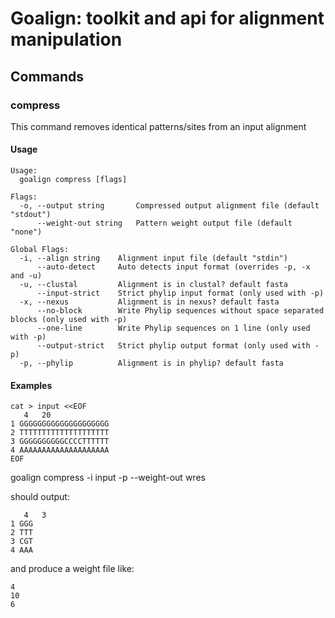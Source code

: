 # Goalign: toolkit and api for alignment manipulation

## Commands

### compress
This command removes identical patterns/sites from an input alignment

#### Usage
```
Usage:
  goalign compress [flags]

Flags:
  -o, --output string       Compressed output alignment file (default "stdout")
      --weight-out string   Pattern weight output file (default "none")

Global Flags:
  -i, --align string    Alignment input file (default "stdin")
      --auto-detect     Auto detects input format (overrides -p, -x and -u)
  -u, --clustal         Alignment is in clustal? default fasta
      --input-strict    Strict phylip input format (only used with -p)
  -x, --nexus           Alignment is in nexus? default fasta
      --no-block        Write Phylip sequences without space separated blocks (only used with -p)
      --one-line        Write Phylip sequences on 1 line (only used with -p)
      --output-strict   Strict phylip output format (only used with -p)
  -p, --phylip          Alignment is in phylip? default fasta
```

#### Examples

```
cat > input <<EOF
   4   20
1 GGGGGGGGGGGGGGGGGGGG
2 TTTTTTTTTTTTTTTTTTTT
3 GGGGGGGGGGCCCCTTTTTT
4 AAAAAAAAAAAAAAAAAAAA
EOF
```

goalign compress -i input -p --weight-out wres

should output:
```
   4   3
1 GGG
2 TTT
3 CGT
4 AAA
```

and produce a weight file like:
```
4
10
6
```

